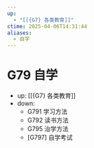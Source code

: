 ```yaml
---
up:
  - "[[{G7} 各类教育]]"
ctime: 2025-04-06T14:31:44
aliases:
  - 自学
---
```


# G79 自学

- up: [[{G7} 各类教育]]
- down:	
	- G791 学习方法
	- G792 读书方法
	- G795 治学方法
	- [G797] 自学考试
	
